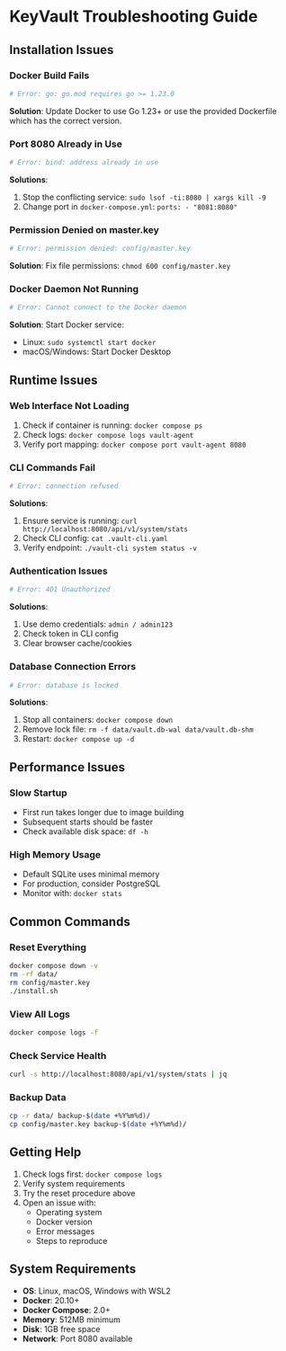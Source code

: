 # KeyVault Troubleshooting Guide

## Installation Issues

### Docker Build Fails
```bash
# Error: go: go.mod requires go >= 1.23.0
```
**Solution**: Update Docker to use Go 1.23+ or use the provided Dockerfile which has the correct version.

### Port 8080 Already in Use
```bash
# Error: bind: address already in use
```
**Solutions**:
1. Stop the conflicting service: `sudo lsof -ti:8080 | xargs kill -9`
2. Change port in `docker-compose.yml`: `ports: - "8081:8080"`

### Permission Denied on master.key
```bash
# Error: permission denied: config/master.key
```
**Solution**: Fix file permissions: `chmod 600 config/master.key`

### Docker Daemon Not Running
```bash
# Error: Cannot connect to the Docker daemon
```
**Solution**: Start Docker service:
- Linux: `sudo systemctl start docker`
- macOS/Windows: Start Docker Desktop

## Runtime Issues

### Web Interface Not Loading
1. Check if container is running: `docker compose ps`
2. Check logs: `docker compose logs vault-agent`
3. Verify port mapping: `docker compose port vault-agent 8080`

### CLI Commands Fail
```bash
# Error: connection refused
```
**Solutions**:
1. Ensure service is running: `curl http://localhost:8080/api/v1/system/stats`
2. Check CLI config: `cat .vault-cli.yaml`
3. Verify endpoint: `./vault-cli system status -v`

### Authentication Issues
```bash
# Error: 401 Unauthorized
```
**Solutions**:
1. Use demo credentials: `admin / admin123`
2. Check token in CLI config
3. Clear browser cache/cookies

### Database Connection Errors
```bash
# Error: database is locked
```
**Solutions**:
1. Stop all containers: `docker compose down`
2. Remove lock file: `rm -f data/vault.db-wal data/vault.db-shm`
3. Restart: `docker compose up -d`

## Performance Issues

### Slow Startup
- First run takes longer due to image building
- Subsequent starts should be faster
- Check available disk space: `df -h`

### High Memory Usage
- Default SQLite uses minimal memory
- For production, consider PostgreSQL
- Monitor with: `docker stats`

## Common Commands

### Reset Everything
```bash
docker compose down -v
rm -rf data/
rm config/master.key
./install.sh
```

### View All Logs
```bash
docker compose logs -f
```

### Check Service Health
```bash
curl -s http://localhost:8080/api/v1/system/stats | jq
```

### Backup Data
```bash
cp -r data/ backup-$(date +%Y%m%d)/
cp config/master.key backup-$(date +%Y%m%d)/
```

## Getting Help

1. Check logs first: `docker compose logs`
2. Verify system requirements
3. Try the reset procedure above
4. Open an issue with:
   - Operating system
   - Docker version
   - Error messages
   - Steps to reproduce

## System Requirements

- **OS**: Linux, macOS, Windows with WSL2
- **Docker**: 20.10+ 
- **Docker Compose**: 2.0+
- **Memory**: 512MB minimum
- **Disk**: 1GB free space
- **Network**: Port 8080 available
